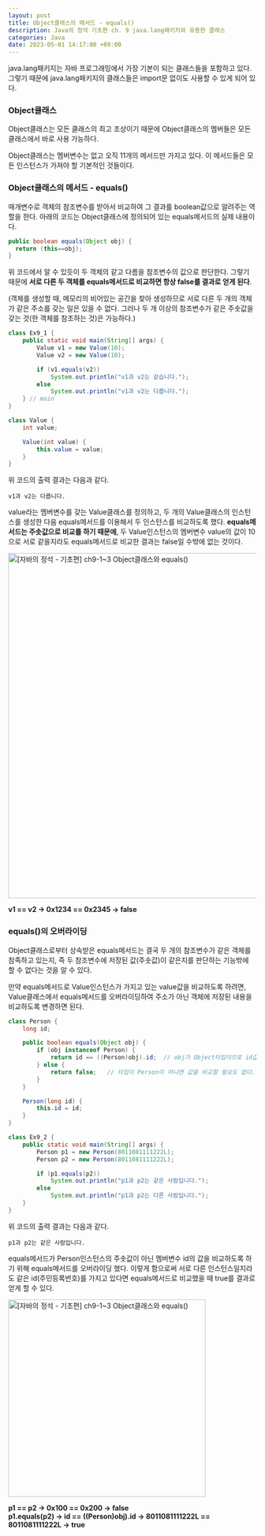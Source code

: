 ```yaml
---
layout: post
title: Object클래스의 메서드 - equals()
description: Java의 정석 기초편 ch. 9 java.lang패키지와 유용한 클래스
categories: Java
date: 2023-05-01 14:17:00 +09:00
---
```

java.lang패키지는 자바 프로그래밍에서 가장 기본이 되는 클래스들을 포함하고 있다. 그렇기 때문에 java.lang패키지의 클래스들은 import문 없이도 사용할 수 있게 되어 있다.


### Object클래스

Object클래스는 모든 클래스의 최고 조상이기 때문에 Object클래스의 멤버들은 모든 클래스에서 바로 사용 가능하다.

Object클래스는 멤버변수는 없고 오직 11개의 메서드만 가지고 있다. 이 메서드들은 모든 인스턴스가 가져야 할 기본적인 것들이다.


### Object클래스의 메서드 - equals()

매개변수로 객체의 참조변수를 받아서 비교하여 그 결과를 boolean값으로 알려주는 역할을 한다. 아래의 코드는 Object클래스에 정의되어 있는 equals메서드의 실제 내용이다.

```java
public boolean equals(Object obj) {
  return (this==obj);
}
```

위 코드에서 알 수 있듯이 두 객체의 같고 다름을 참조변수의 값으로 판단한다. 그렇기 때문에 **서로 다른 두 객체를 equals메서드로 비교하면 항상 false를 결과로 얻게 된다**.

(객체를 생성할 때, 메모리의 비어있는 공간을 찾아 생성하므로 서로 다른 두 개의 객체가 같은 주소를 갖는 일은 있을 수 없다. 그러나 두 개 이상의 참조변수가 같은 주솟값을 갖는 것(한 객체를 참조하는 것)은 가능하다.)

```java
class Ex9_1 {
	public static void main(String[] args) {
		Value v1 = new Value(10);
		Value v2 = new Value(10);

		if (v1.equals(v2))
			System.out.println("v1과 v2는 같습니다.");
		else
			System.out.println("v1과 v2는 다릅니다.");
	} // main
} 

class Value {
	int value;

	Value(int value) {
		this.value = value;
	}
}
```

위 코드의 출력 결과는 다음과 같다.

```
v1과 v2는 다릅니다.
```

value라는 멤버변수를 갖는 Value클래스를 정의하고, 두 개의 Value클래스의 인스턴스를 생성한 다음 equals메서드를 이용해서 두 인스턴스를 비교하도록 했다. **equals메서드는 주솟값으로 비교를 하기 때문에**, 두 Value인스턴스의 멤버변수 value의 값이 10으로 서로 같을지라도 equals메서드로 비교한 결과는 false일 수밖에 없는 것이다.

<img width="700" alt="[자바의 정석 - 기초편] ch9-1~3 Object클래스와 equals()" title="[자바의 정석 - 기초편] ch9-1~3 Object클래스와 equals()" src="https://user-images.githubusercontent.com/88493727/235413109-f81c5818-27aa-4ce8-8646-9edcadf6bb45.png">


**v1 == v2 -> 0x1234 == 0x2345 -> false**


### equals()의 오버라이딩

Object클래스로부터 상속받은 equals메서드는 결국 두 개의 참조변수가 같은 객체를 참족하고 있는지, 즉 두 참조변수에 저장된 값(주솟값)이 같은지를 판단하는 기능밖에 할 수 없다는 것을 알 수 있다.

만약 equals메서드로 Value인스턴스가 가지고 있는 value값을 비교하도록 하려면, Value클래스에서 equals메서드를 오버라이딩하여 주소가 아닌 객체에 저장된 내용을 비교하도록 변경하면 된다.

```java
class Person {
	long id;

	public boolean equals(Object obj) {
		if (obj instanceof Person) {
			return id == ((Person)obj).id;	// obj가 Object타입이므로 id값을 참조하기 위해서는 Person타입으로 형변환이 필요하다. 
		} else {
			return false;	// 타입이 Person이 아니면 값을 비교할 필요도 없다. 
		}
	}

	Person(long id) {
		this.id = id;
	}
}

class Ex9_2 {
	public static void main(String[] args) {
		Person p1 = new Person(8011081111222L);
		Person p2 = new Person(8011081111222L);

		if (p1.equals(p2))
			System.out.println("p1과 p2는 같은 사람입니다.");
		else
			System.out.println("p1과 p2는 다른 사람입니다.");
	}
}
```

위 코드의 출력 결과는 다음과 같다.

```
p1과 p2는 같은 사람입니다.
```

equals메서드가 Person인스턴스의 주솟값이 아닌 멤버변수 id의 값을 비교하도록 하기 위해 equals메서드를 오버라이딩 했다. 이렇게 함으로써 서로 다른 인스턴스일지라도 같은 id(주민등록번호)를 가지고 있다면 equals메서드로 비교했을 때 true를 결과로 얻게 할 수 있다. 

<img width="400" alt="[자바의 정석 - 기초편] ch9-1~3 Object클래스와 equals()" title="[자바의 정석 - 기초편] ch9-1~3 Object클래스와 equals()" src="https://user-images.githubusercontent.com/88493727/235412953-fb2ae3b1-94df-4b1c-8449-ade9ea243972.png">

**p1 == p2 -> 0x100 == 0x200 -> false**\
**p1.equals(p2) -> id == ((Person)obj).id -> 8011081111222L == 8011081111222L -> true**













